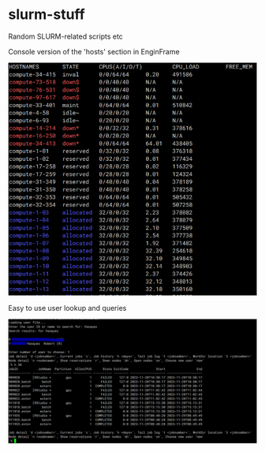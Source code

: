 # slurm-stuff
Random SLURM-related scripts etc

Console version of the 'hosts' section in EnginFrame

![Alt text](job_info.png?raw=true "Screenshot")

Easy to use user lookup and queries

![Alt text](user_info.png?raw=true "Screenshot")
